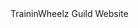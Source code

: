 <!doctype html>

<html>
<background="https://github.com/TraininWheelz/TraininWheelz/blob/master/ORC.png"/>
<head>TraininWheelz</head>
Guild Website
</html>
